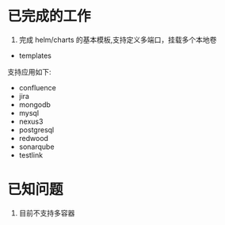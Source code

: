 # 已完成的工作

1. 完成 helm/charts 的基本模板,支持定义多端口，挂载多个本地卷

* templates  

支持应用如下:

* confluence
* jira
* mongodb
* mysql
* nexus3
* postgresql
* redwood
* sonarqube
* testlink 

# 已知问题

1. 目前不支持多容器

